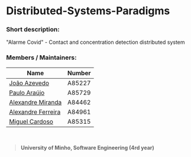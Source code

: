 # Distributed-Systems-Paradigms

### Short description:

"Alarme Covid" - Contact and concentration detection distributed system

### Members / Maintainers:


|      Name     | Number |
|---------------|--------|
| [João Azevedo](https://github.com/devzizu)   | A85227 |
| [Paulo Araújo](https://github.com/paulob122) | A85729 |
| [Alexandre Miranda](https://github.com/aemiranda7) | A84462 |
| [Alexandre Ferreira](https://github.com/brancc0c) | A84961 |
| [Miguel Cardoso](https://github.com/miguelcardosop) | A85315 |

<br>

>**University of Minho, Software Engineering (4rd year)**
